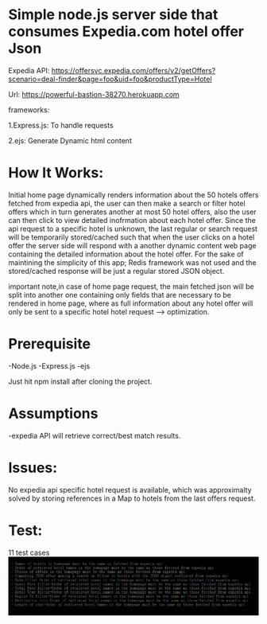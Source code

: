 # Simple node.js server side that consumes Expedia.com hotel offer Json
Expedia API:
https://offersvc.expedia.com/offers/v2/getOffers?scenario=deal-finder&page=foo&uid=foo&productType=Hotel

Url:
https://powerful-bastion-38270.herokuapp.com

frameworks:

1.Express.js: To handle requests

2.ejs: Generate Dynamic html content

# How It Works:

Initial home page dynamically renders information about the 50 hotels offers fetched from expedia api, the user can then make a search or filter hotel
offers which in turn generates another at most 50 hotel offers, also the user can then click to view detailed inofrmation about each hotel offer.
Since the api request to a specific hotel is unknown, the last regular or search request will be temporarily stored/cached such that when the user
clicks on a hotel offer the server side will respond with a another dynamic content web page containing the detailed information about the hotel offer.
For the sake of maintining the simplicity of this app; Redis framework was not used and the stored/cached response will be just a regular stored JSON object. 

important note,in case of home page request, the main fetched json will be split into another one containing only fields that are necessary to be rendered in home page, where as full information about any hotel offer will only be sent to a specific hotel hotel request  --> optimization.

# Prerequisite

-Node.js
-Express.js
-ejs

Just hit npm install after cloning the project.


# Assumptions

-expedia API will retrieve correct/best match results.

# Issues:
No expedia api specific hotel request is available, which was approximalty solved by storing references in a Map to hotels from the last 
offers request.

# Test:
11 test cases
![Alt text](Expedia%20Task%20Test.png?raw=true )
